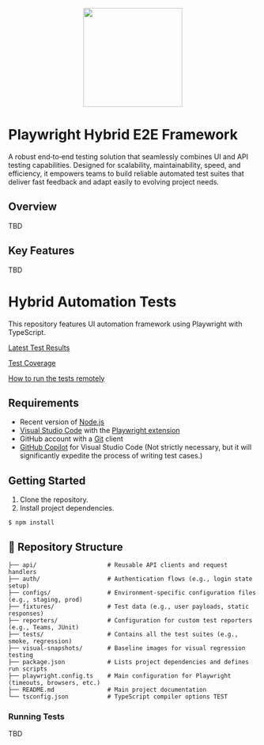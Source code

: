 <p align="center">
    <img
        width="200px"
        src="https://applitools.com/wp-content/uploads/2022/08/Playwright_logo_long.png"
        />
    </p>

# Playwright Hybrid E2E Framework

A robust end‑to‑end testing solution that seamlessly combines UI and API testing capabilities. Designed for scalability, maintainability, speed, and efficiency, it empowers teams to build reliable automated test suites that deliver fast feedback and adapt easily to evolving project needs.

## Overview

TBD

## Key Features

TBD

# Hybrid Automation Tests

This repository features UI automation framework using Playwright with TypeScript.

[Latest Test Results](https://github.com)

[Test Coverage](https://github.com)

[How to run the tests remotely](https://github.com)

## Requirements

- Recent version of [Node.js](https://nodejs.org/en)
- [Visual Studio Code](https://code.visualstudio.com/) with the [Playwright extension](https://playwright.dev/docs/getting-started-vscode)
- GitHub account with a [Git](https://git-scm.com/) client
- [GitHub Copilot](https://marketplace.visualstudio.com/items?itemName=GitHub.copilotvs) for Visual Studio Code (Not strictly necessary, but it will significantly expedite the process of writing test cases.)

## Getting Started

1. Clone the repository.
2. Install project dependencies.

```
$ npm install
```

## 📁 Repository Structure

```
├── api/                    # Reusable API clients and request handlers
├── auth/                   # Authentication flows (e.g., login state setup)
├── configs/                # Environment-specific configuration files (e.g., staging, prod)
├── fixtures/               # Test data (e.g., user payloads, static responses)
├── reporters/              # Configuration for custom test reporters (e.g., Teams, JUnit)
├── tests/                  # Contains all the test suites (e.g., smoke, regression)
├── visual-snapshots/       # Baseline images for visual regression testing
├── package.json            # Lists project dependencies and defines run scripts
├── playwright.config.ts    # Main configuration for Playwright (timeouts, browsers, etc.)
├── README.md               # Main project documentation
└── tsconfig.json           # TypeScript compiler options TEST
```

### Running Tests

TBD
